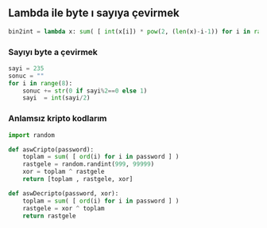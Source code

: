 ## Lambda ile byte ı sayıya çevirmek
```python
bin2int = lambda x: sum( [ int(x[i]) * pow(2, (len(x)-i-1)) for i in range(len(x)) ] )
```

### Sayıyı byte a çevirmek
```python
sayi = 235
sonuc = ""
for i in range(8):
    sonuc += str(0 if sayi%2==0 else 1)
    sayi  = int(sayi/2)
```



### Anlamsız kripto kodlarım
```python
import random

def aswCripto(password):
    toplam = sum( [ ord(i) for i in password ] )
    rastgele = random.randint(999, 99999)
    xor = toplam ^ rastgele
    return [toplam , rastgele, xor]

def aswDecripto(password, xor):
    toplam = sum( [ ord(i) for i in password ] )
    rastgele = xor ^ toplam
    return rastgele


```
